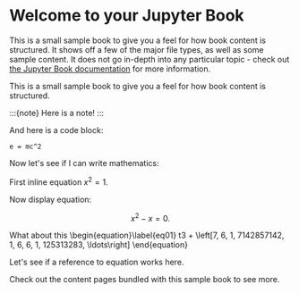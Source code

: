 # Welcome to your Jupyter Book

This is a small sample book to give you a feel for how book content is
structured.
It shows off a few of the major file types, as well as some sample content.
It does not go in-depth into any particular topic - check out [the Jupyter Book documentation](https://jupyterbook.org) for more information.

This is a small sample book to give you a feel for how book content is
structured.

:::{note}
Here is a note!
:::

And here is a code block:

```
e = mc^2
```

Now let's see if I can write mathematics:

First inline equation $x^2=1$.

Now display equation:

$$x^2-x=0.$$

What about this
\begin{equation}\label{eq01}
t3 + \left[7, 6, 1, 7142857142, 1, 6, 6, 1, 125313283, \ldots\right]
\end{equation}

Let's see if a reference to equation works here. 

Check out the content pages bundled with this sample book to see more.

```{tableofcontents}
```
